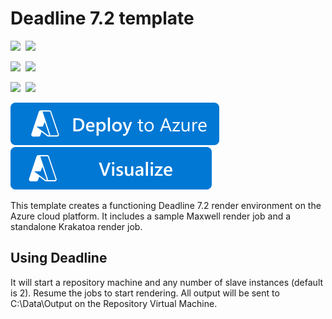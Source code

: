 # Deadline 7.2 template

<IMG SRC="https://azurequickstartsservice.blob.core.windows.net/badges/thinkbox-deadline/PublicLastTestDate.svg" />&nbsp;
<IMG SRC="https://azurequickstartsservice.blob.core.windows.net/badges/thinkbox-deadline/PublicDeployment.svg" />&nbsp;

<IMG SRC="https://azurequickstartsservice.blob.core.windows.net/badges/thinkbox-deadline/FairfaxLastTestDate.svg" />&nbsp;
<IMG SRC="https://azurequickstartsservice.blob.core.windows.net/badges/thinkbox-deadline/FairfaxDeployment.svg" />&nbsp;

<IMG SRC="https://azurequickstartsservice.blob.core.windows.net/badges/thinkbox-deadline/BestPracticeResult.svg" />&nbsp;
<IMG SRC="https://azurequickstartsservice.blob.core.windows.net/badges/thinkbox-deadline/CredScanResult.svg" />&nbsp;

<a href="https://portal.azure.com/#create/Microsoft.Template/uri/https%3A%2F%2Fraw.githubusercontent.com%2FAzure%2Fazure-quickstart-templates%2Fmaster%2Fthinkbox-deadline%2Fazuredeploy.json" target="_blank">
    <img src="https://raw.githubusercontent.com/Azure/azure-quickstart-templates/master/1-CONTRIBUTION-GUIDE/images/deploytoazure.svg"/>
</a>
<a href="http://armviz.io/#/?load=https%3A%2F%2Fraw.githubusercontent.com%2FAzure%2Fazure-quickstart-templates%2Fmaster%2Fthinkbox-deadline%2Fazuredeploy.json" target="_blank">
  <img src="https://raw.githubusercontent.com/Azure/azure-quickstart-templates/master/1-CONTRIBUTION-GUIDE/images/visualizebutton.svg"/>
</a>

This template creates a functioning Deadline 7.2 render environment on the Azure cloud platform. It includes a sample Maxwell render job and a standalone Krakatoa render job.

## Using Deadline

It will start a repository machine and any number of slave instances (default is 2). Resume the jobs to start rendering.
All output will be sent to C:\Data\Output on the Repository Virtual Machine.

